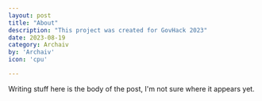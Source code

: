 ```yaml
---
layout: post
title: "About"
description: "This project was created for GovHack 2023"
date: 2023-08-19
category: Archaiv
by: 'Archaiv'
icon: 'cpu'

---
```


Writing stuff here is the body of the post, I'm not sure where it appears yet.
